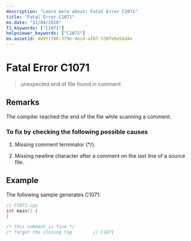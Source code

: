 ```yaml
---
description: "Learn more about: Fatal Error C1071"
title: "Fatal Error C1071"
ms.date: "11/04/2016"
f1_keywords: ["C1071"]
helpviewer_keywords: ["C1071"]
ms.assetid: 489f1786-370e-4ecd-af67-538fe6e5bd4e
---
```

# Fatal Error C1071

> unexpected end of file found in comment

## Remarks

The compiler reached the end of the file while scanning a comment.

### To fix by checking the following possible causes

1. Missing comment terminator (*/).

1. Missing newline character after a comment on the last line of a source file.

## Example

The following sample generates C1071:

```cpp
// C1071.cpp
int main() {
}

/* this comment is fine */
/* forgot the closing tag        // C1071
```
